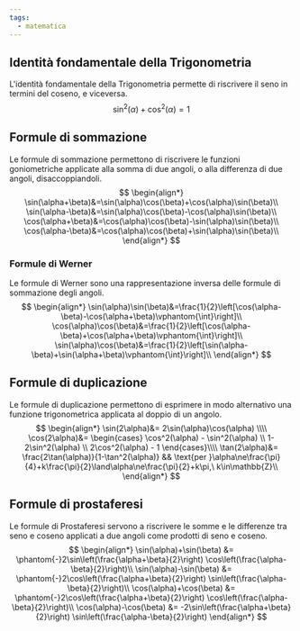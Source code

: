 ```yaml
---
tags:
  - matematica
---
```

## Identità fondamentale della Trigonometria
L'identità fondamentale della Trigonometria permette di riscrivere il seno in termini del coseno, e viceversa.
$$
\sin^2(\alpha)+\cos^2(\alpha)=1
$$
## Formule di sommazione
Le formule di sommazione permettono di riscrivere le funzioni goniometriche applicate alla somma di due angoli, o alla differenza di due angoli, disaccoppiandoli.
$$
\begin{align*}
\sin(\alpha+\beta)&=\sin(\alpha)\cos(\beta)+\cos(\alpha)\sin(\beta)\\
\sin(\alpha-\beta)&=\sin(\alpha)\cos(\beta)-\cos(\alpha)\sin(\beta)\\
\cos(\alpha+\beta)&=\cos(\alpha)\cos(\beta)-\sin(\alpha)\sin(\beta)\\
\cos(\alpha-\beta)&=\cos(\alpha)\cos(\beta)+\sin(\alpha)\sin(\beta)\\
\end{align*}
$$
### Formule di Werner
Le formule di Werner sono una rappresentazione inversa delle formule di sommazione degli angoli.
$$
\begin{align*}
\sin(\alpha)\sin(\beta)&=\frac{1}{2}\left[\cos(\alpha-\beta)-\cos(\alpha+\beta)\vphantom{\int}\right]\\
\cos(\alpha)\cos(\beta)&=\frac{1}{2}\left[\cos(\alpha-\beta)+\cos(\alpha+\beta)\vphantom{\int}\right]\\
\sin(\alpha)\cos(\beta)&=\frac{1}{2}\left[\sin(\alpha-\beta)+\sin(\alpha+\beta)\vphantom{\int}\right]\\
\end{align*}
$$
## Formule di duplicazione
Le formule di duplicazione permettono di esprimere in modo alternativo una funzione trigonometrica applicata al doppio di un angolo.
$$
\begin{align*}
\sin(2\alpha)&= 2\sin(\alpha)\cos(\alpha) \\\\
\cos(2\alpha)&= \begin{cases}
\cos^2(\alpha) - \sin^2(\alpha) \\
1-2\sin^2(\alpha) \\
2\cos^2(\alpha) - 1
\end{cases}\\\\
\tan(2\alpha)&= \frac{2\tan(\alpha)}{1-\tan^2(\alpha)} && 
\text{per }\alpha\ne\frac{\pi}{4}+k\frac{\pi}{2}\land\alpha\ne\frac{\pi}{2}+k\pi,\ k\in\mathbb{Z}\\
\end{align*}
$$
## Formule di prostaferesi
Le formule di Prostaferesi servono a riscrivere le somme e le differenze tra seno e coseno applicati a due angoli come prodotti di seno e coseno.
$$
\begin{align*}
\sin(\alpha)+\sin(\beta) &= \phantom{-}2\sin\left(\frac{\alpha+\beta}{2}\right) \cos\left(\frac{\alpha-\beta}{2}\right)\\
\sin(\alpha)-\sin(\beta) &= \phantom{-}2\cos\left(\frac{\alpha+\beta}{2}\right) \sin\left(\frac{\alpha-\beta}{2}\right)\\
\cos(\alpha)+\cos(\beta) &= \phantom{-}2\cos\left(\frac{\alpha+\beta}{2}\right) \cos\left(\frac{\alpha-\beta}{2}\right)\\
\cos(\alpha)-\cos(\beta) &= -2\sin\left(\frac{\alpha+\beta}{2}\right) \sin\left(\frac{\alpha-\beta}{2}\right)
\end{align*}
$$

